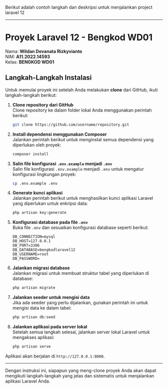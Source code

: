 Berikut adalah contoh langkah dan deskripsi untuk menjalankan project laravel 12

---

# Proyek Laravel 12 - Bengkod WD01

Nama: **Wildan Devanata Rizkyvianto**  
NIM: **A11.2022.14593**  
Kelas: **BENGKOD WD01**

## Langkah-Langkah Instalasi

Untuk memulai proyek ini setelah Anda melakukan **clone** dari GitHub, ikuti langkah-langkah berikut:

1. **Clone repository dari GitHub**  
   Clone repository ke dalam folder lokal Anda menggunakan perintah berikut:
   ```bash
   git clone https://github.com/username/repository.git
   ```

2. **Install dependensi menggunakan Composer**  
   Jalankan perintah berikut untuk menginstal semua dependensi yang diperlukan oleh proyek:
   ```bash
   composer install
   ```

3. **Salin file konfigurasi `.env.example` menjadi `.env`**  
   Salin file konfigurasi `.env.example` menjadi `.env` untuk mengatur konfigurasi lingkungan proyek:
   ```bash
   cp .env.example .env
   ```

4. **Generate kunci aplikasi**  
   Jalankan perintah berikut untuk menghasilkan kunci aplikasi Laravel yang diperlukan untuk enkripsi data:
   ```bash
   php artisan key:generate
   ```

5. **Konfigurasi database pada file `.env`**  
   Buka file `.env` dan sesuaikan konfigurasi database seperti berikut:
   ```env
   DB_CONNECTION=mysql
   DB_HOST=127.0.0.1
   DB_PORT=3306
   DB_DATABASE=bengkodlaravel12
   DB_USERNAME=root
   DB_PASSWORD=
   ```

6. **Jalankan migrasi database**  
   Jalankan migrasi untuk membuat struktur tabel yang diperlukan di database:
   ```bash
   php artisan migrate
   ```

7. **Jalankan seeder untuk mengisi data**  
   Jika ada seeder yang perlu dijalankan, gunakan perintah ini untuk mengisi data ke dalam tabel:
   ```bash
   php artisan db:seed
   ```

8. **Jalankan aplikasi pada server lokal**  
   Setelah semua langkah selesai, jalankan server lokal Laravel untuk mengakses aplikasi:
   ```bash
   php artisan serve
   ```

Aplikasi akan berjalan di `http://127.0.0.1:8000`.

---

Dengan instruksi ini, siapapun yang meng-clone proyek Anda akan dapat mengikuti langkah-langkah yang jelas dan sistematis untuk menjalankan aplikasi Laravel Anda.
